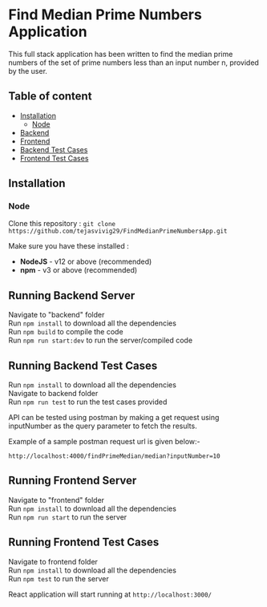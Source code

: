 # **Find Median Prime Numbers Application**
This full stack application has been written to find the median prime numbers of the set of prime numbers less than an input number n, provided by the user.






## Table of content

- [Installation](#installation)
  - [Node](#Node)
- [Backend](#running_backend)
- [Frontend](#running_frontend)
- [Backend Test Cases](#running_backend_testcases)
- [Frontend Test Cases](#running_frontend_testcases)

## Installation

### Node

Clone this repository :
`git clone https://github.com/tejasvivig29/FindMedianPrimeNumbersApp.git`

Make sure you have these installed :

- **NodeJS** - v12 or above (recommended)
- **npm** - v3 or above (recommended)

## Running Backend Server

Navigate to "backend" folder</br>
Run `npm install` to download all the dependencies</br>
Run `npm build` to compile the code</br>
Run `npm run start:dev` to run the server/compiled code</br>

## Running Backend Test Cases

Run `npm install` to download all the dependencies</br>
Navigate to backend folder</br>
Run `npm run test` to run the test cases provided</br>

API can be tested using postman by making a get request using inputNumber as the query parameter to fetch the results.</br>

Example of a sample postman request url is given below:-</br>

`http://localhost:4000/findPrimeMedian/median?inputNumber=10`</br>

## Running Frontend Server

Navigate to "frontend" folder</br>
Run `npm install` to download all the dependencies</br>
Run `npm run start` to run the server</br>


## Running Frontend Test Cases

Navigate to frontend folder</br>
Run `npm install` to download all the dependencies</br>
Run `npm test` to run the server</br>

React application will start running at `http://localhost:3000/`</br>


